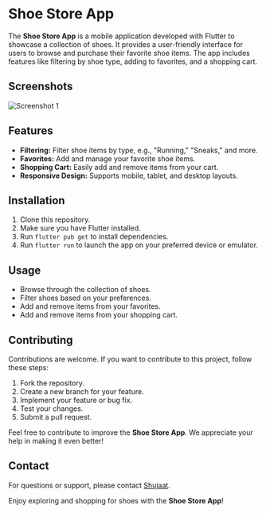 # Shoe Store App

The **Shoe Store App** is a mobile application developed with Flutter to showcase a collection of shoes. It provides a user-friendly interface for users to browse and purchase their favorite shoe items. The app includes features like filtering by shoe type, adding to favorites, and a shopping cart.

## Screenshots

![Screenshot 1](https://github.com/shujaatsunasra/FluShoes/blob/main/assets/142157275/81664fb4-b0ac-4348-af1f-0b27314cd5c8.png)

## Features

- **Filtering:** Filter shoe items by type, e.g., "Running," "Sneaks," and more.
- **Favorites:** Add and manage your favorite shoe items.
- **Shopping Cart:** Easily add and remove items from your cart.
- **Responsive Design:** Supports mobile, tablet, and desktop layouts.

## Installation

1. Clone this repository.
2. Make sure you have Flutter installed.
3. Run `flutter pub get` to install dependencies.
4. Run `flutter run` to launch the app on your preferred device or emulator.

## Usage

- Browse through the collection of shoes.
- Filter shoes based on your preferences.
- Add and remove items from your favorites.
- Add and remove items from your shopping cart.

## Contributing

Contributions are welcome. If you want to contribute to this project, follow these steps:

1. Fork the repository.
2. Create a new branch for your feature.
3. Implement your feature or bug fix.
4. Test your changes.
5. Submit a pull request.

Feel free to contribute to improve the **Shoe Store App**. We appreciate your help in making it even better!

## Contact

For questions or support, please contact [Shujaat](https://github.com/shujaatsunasra).

Enjoy exploring and shopping for shoes with the **Shoe Store App**!


